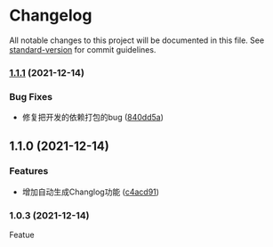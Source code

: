 # Changelog

All notable changes to this project will be documented in this file. See [standard-version](https://github.com/conventional-changelog/standard-version) for commit guidelines.

### [1.1.1](https://github.com/snowords/open-any-url/compare/v1.1.0...v1.1.1) (2021-12-14)


### Bug Fixes

* 修复把开发的依赖打包的bug ([840dd5a](https://github.com/snowords/open-any-url/commit/840dd5a952d1961f2effc47f1d37d3e23f3858bd))

## 1.1.0 (2021-12-14)


### Features

* 增加自动生成Changlog功能 ([c4acd91](https://github.com/snowords/open-any-url/commit/c4acd9199e9ed06b4e4b407bb705ab96530702d1))

### 1.0.3 (2021-12-14)
Featue